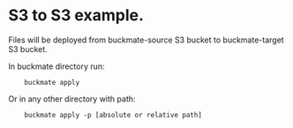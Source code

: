 # S3 to S3 example. 

Files will be deployed from buckmate-source S3 bucket to buckmate-target S3 bucket.

In buckmate directory run:
```
    buckmate apply
```
Or in any other directory with path:
```
    buckmate apply -p [absolute or relative path]
```